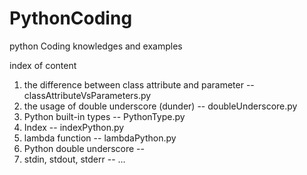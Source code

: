 # PythonCoding
python Coding knowledges and examples

index of content
1. the difference between class attribute and parameter -- classAttributeVsParameters.py
2. the usage of double underscore (dunder) -- doubleUnderscore.py
3. Python built-in types -- PythonType.py
4. Index -- indexPython.py
5. lambda function -- lambdaPython.py
6. Python double underscore -- 
7. stdin, stdout, stderr --
...
